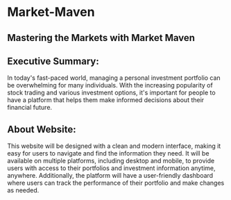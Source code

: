 # Market-Maven

## Mastering the Markets with Market Maven

## Executive Summary:

  In today's fast-paced world, managing a personal investment portfolio can be overwhelming for many individuals. With the increasing popularity of stock trading and various investment options, it's important for people to have a platform that helps them make informed decisions about their financial future.
  
## About Website:

  This website will be designed with a clean and modern interface, making it easy for users to navigate and find the information they need. It will be available on multiple platforms, including desktop and mobile, to provide users with access to their portfolios and investment information anytime, anywhere. Additionally, the platform will have a user-friendly dashboard where users can track the performance of their portfolio and make changes as needed.
